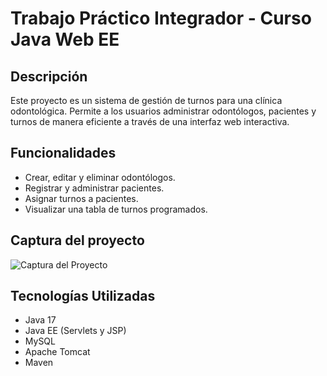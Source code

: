 # Trabajo Práctico Integrador - Curso Java Web EE

## Descripción
Este proyecto es un sistema de gestión de turnos para una clínica odontológica. Permite a los usuarios administrar odontólogos, pacientes y turnos de manera eficiente a través de una interfaz web interactiva.

## Funcionalidades
- Crear, editar y eliminar odontólogos.
- Registrar y administrar pacientes.
- Asignar turnos a pacientes.
- Visualizar una tabla de turnos programados.

## Captura del proyecto

![Captura del Proyecto](./assets/Captura%20de%20pantalla%202025-01-20%20195244.png)

## Tecnologías Utilizadas
- Java 17
- Java EE (Servlets y JSP)
- MySQL
- Apache Tomcat
- Maven


